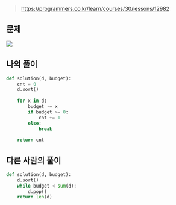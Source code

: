 > https://programmers.co.kr/learn/courses/30/lessons/12982

## 문제
![](https://images.velog.io/images/suasue/post/39c57f07-1403-4f1c-8782-2f9e0fde8c4c/image.png)

## 나의 풀이
```python
def solution(d, budget):
    cnt = 0
    d.sort()
    
    for x in d:
        budget -= x
        if budget >= 0:
            cnt += 1
        else:
            break
            
    return cnt    
```

## 다른 사람의 풀이
```python
def solution(d, budget):
    d.sort()
    while budget < sum(d):
        d.pop()
    return len(d)
```